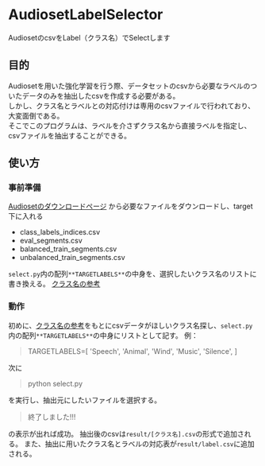 # AudiosetLabelSelector
AudiosetのcsvをLabel（クラス名）でSelectします
## 目的
Audiosetを用いた強化学習を行う際、データセットのcsvから必要なラベルのついたデータのみを抽出したcsvを作成する必要がある。  
しかし、クラス名とラベルとの対応付けは専用のcsvファイルで行われており、大変面倒である。  
そこでこのプログラムは、ラベルを介さずクラス名から直接ラベルを指定し、csvファイルを抽出することができる。  

## 使い方
### 事前準備
[Audiosetのダウンロードページ](https://research.google.com/audioset/download.html)
から必要なファイルをダウンロードし、target下に入れる
* class_labels_indices.csv
* eval_segments.csv
* balanced_train_segments.csv
* unbalanced_train_segments.csv


`select.py`内の配列`**TARGETLABELS**`の中身を、選択したいクラス名のリストに書き換える。
[クラス名の参考](https://research.google.com/audioset/dataset/index.html)

### 動作
初めに、[クラス名の参考](https://research.google.com/audioset/dataset/index.html)をもとにcsvデータがほしいクラス名探し、`select.py`内の配列`**TARGETLABELS**`の中身にリストとして記す。
例：
> TARGETLABELS=[
    'Speech',
    'Animal',
    'Wind',
    'Music',
    'Silence',
]


次に
> python select.py  


を実行し、抽出元にしたいファイルを選択する。
> 終了しました!!!  


の表示が出れば成功。
抽出後のcsvは`result/[クラス名].csv`の形式で追加される。
また、抽出に用いたクラス名とラベルの対応表が`result/label.csv`に追加される。
